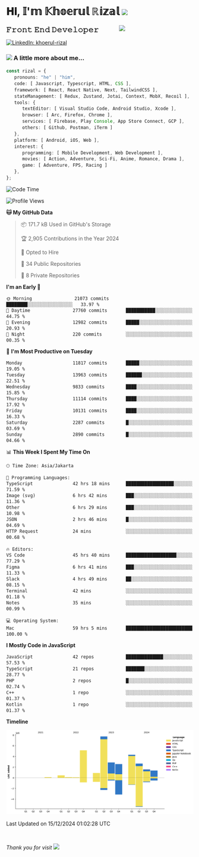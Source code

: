 <h1> 𝐇𝐢, 𝕀'𝕞 𝕂𝕙𝕠𝕖𝕣𝕦𝕝 ℝ𝕚𝕫𝕒𝕝 <img src="https://media.giphy.com/media/mGcNjsfWAjY5AEZNw6/giphy.gif" width="50"></h1>
<img align='right' src="https://media.giphy.com/media/v1.Y2lkPTc5MGI3NjExOWI2ajR2NGJubzBsZHFuaHMwajRrcDNsNXJwOG8yb3F0NjhkNXF4OSZlcD12MV9pbnRlcm5hbF9naWZfYnlfaWQmY3Q9cw/fkZukR450RQ1qnGaq9/giphy.gif" width="200">
<strong style="font-size:20px;">𝙵𝚛𝚘𝚗𝚝 𝙴𝚗𝚍 𝙳𝚎𝚟𝚎𝚕𝚘𝚙𝚎𝚛</strong>
</p></em>

[![LinkedIn: khoerul-rizal](https://img.shields.io/badge/khoerul--rizal-blue?style=flat-square&logo=Linkedin&logoColor=white&link=https://www.linkedin.com/in/khoerul-rizal/)](https://www.linkedin.com/in/khoerul-rizal/)

### <img src="https://media.giphy.com/media/VgCDAzcKvsR6OM0uWg/giphy.gif" width="50"> A little more about me...

```typescript
const rizal = {
   pronouns: "he" | "him",
   code: [ Javascript, Typescript, HTML, CSS ],
   framework: [ React, React Native, Next, TailwindCSS ],
   stateManagement: [ Redux, Zustand, Jotai, Context, MobX, Recoil ],
   tools: {
      textEditor: [ Visual Studio Code, Android Studio, Xcode ],
      browser: [ Arc, Firefox, Chrome ],
      services: [ Firebase, Play Console, App Store Connect, GCP ],
      others: [ Github, Postman, iTerm ]
   },
   platform: [ Android, iOS, Web ],
   interest: {
      programming: [ Mobile Development, Web Development ],
      movies: [ Action, Adventure, Sci-Fi, Anime, Romance, Drama ],
      game: [ Adventure, FPS, Racing ]
   },
};
```

<!--START_SECTION:waka-->
![Code Time](http://img.shields.io/badge/Code%20Time-1%2C833%20hrs%2057%20mins-blue)

![Profile Views](http://img.shields.io/badge/Profile%20Views-0-blue)

**🐱 My GitHub Data** 

> 📦 171.7 kB Used in GitHub's Storage 
 > 
> 🏆 2,905 Contributions in the Year 2024
 > 
> 💼 Opted to Hire
 > 
> 📜 34 Public Repositories 
 > 
> 🔑 8 Private Repositories 
 > 
**I'm an Early 🐤** 

```text
🌞 Morning                21073 commits       ████████░░░░░░░░░░░░░░░░░   33.97 % 
🌆 Daytime                27760 commits       ███████████░░░░░░░░░░░░░░   44.75 % 
🌃 Evening                12982 commits       █████░░░░░░░░░░░░░░░░░░░░   20.93 % 
🌙 Night                  220 commits         ░░░░░░░░░░░░░░░░░░░░░░░░░   00.35 % 
```
📅 **I'm Most Productive on Tuesday** 

```text
Monday                   11817 commits       █████░░░░░░░░░░░░░░░░░░░░   19.05 % 
Tuesday                  13963 commits       ██████░░░░░░░░░░░░░░░░░░░   22.51 % 
Wednesday                9833 commits        ████░░░░░░░░░░░░░░░░░░░░░   15.85 % 
Thursday                 11114 commits       ████░░░░░░░░░░░░░░░░░░░░░   17.92 % 
Friday                   10131 commits       ████░░░░░░░░░░░░░░░░░░░░░   16.33 % 
Saturday                 2287 commits        █░░░░░░░░░░░░░░░░░░░░░░░░   03.69 % 
Sunday                   2890 commits        █░░░░░░░░░░░░░░░░░░░░░░░░   04.66 % 
```


📊 **This Week I Spent My Time On** 

```text
🕑︎ Time Zone: Asia/Jakarta

💬 Programming Languages: 
TypeScript               42 hrs 18 mins      ██████████████████░░░░░░░   71.59 % 
Image (svg)              6 hrs 42 mins       ███░░░░░░░░░░░░░░░░░░░░░░   11.36 % 
Other                    6 hrs 29 mins       ███░░░░░░░░░░░░░░░░░░░░░░   10.98 % 
JSON                     2 hrs 46 mins       █░░░░░░░░░░░░░░░░░░░░░░░░   04.69 % 
HTTP Request             24 mins             ░░░░░░░░░░░░░░░░░░░░░░░░░   00.68 % 

🔥 Editors: 
VS Code                  45 hrs 40 mins      ███████████████████░░░░░░   77.29 % 
Figma                    6 hrs 41 mins       ███░░░░░░░░░░░░░░░░░░░░░░   11.33 % 
Slack                    4 hrs 49 mins       ██░░░░░░░░░░░░░░░░░░░░░░░   08.15 % 
Terminal                 42 mins             ░░░░░░░░░░░░░░░░░░░░░░░░░   01.18 % 
Notes                    35 mins             ░░░░░░░░░░░░░░░░░░░░░░░░░   00.99 % 

💻 Operating System: 
Mac                      59 hrs 5 mins       █████████████████████████   100.00 % 
```

**I Mostly Code in JavaScript** 

```text
JavaScript               42 repos            ██████████████░░░░░░░░░░░   57.53 % 
TypeScript               21 repos            ███████░░░░░░░░░░░░░░░░░░   28.77 % 
PHP                      2 repos             █░░░░░░░░░░░░░░░░░░░░░░░░   02.74 % 
C++                      1 repo              ░░░░░░░░░░░░░░░░░░░░░░░░░   01.37 % 
Kotlin                   1 repo              ░░░░░░░░░░░░░░░░░░░░░░░░░   01.37 % 
```



**Timeline**

![Lines of Code chart](https://raw.githubusercontent.com/khoerulrizal/khoerulrizal/main/assets/bar_graph.png)


 Last Updated on 15/12/2024 01:02:28 UTC
<!--END_SECTION:waka-->
</details>
<br/>

<em>Thank you for visit</em> <img src="https://media.giphy.com/media/v1.Y2lkPTc5MGI3NjExcHdvNm1qZWtjaGw0ZjdwM3Z3NnY2dHlueTVuODBta2FiY20wM2YybSZlcD12MV9pbnRlcm5hbF9naWZfYnlfaWQmY3Q9cw/tV25tpdKqdFa9x81k2/giphy.gif" width="40">
